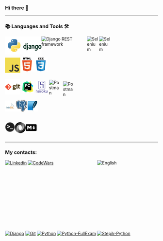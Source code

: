 ### Hi there 👋

---

### 📚 Languages and Tools 🛠️

<img align="left" alt="Python" title="Python" width="60px" src="https://raw.githubusercontent.com/github/explore/80688e429a7d4ef2fca1e82350fe8e3517d3494d/topics/python/python.png" />
<img align="left" alt="Django" title="Django" height="70px" width="60px" src="https://raw.githubusercontent.com/github/explore/7456fdff59816d37ef383a6c8f32a26ff7332db2/topics/django/django.png" />
<img align="left" alt="Django REST framework" title="Django REST framework" width="150px" src="https://www.django-rest-framework.org/img/logo.png" /> 
<img align="left" alt="Selenium WebDriver"  title="Selenium WebDriver" height="50px" width="40px" src="https://upload.wikimedia.org/wikipedia/uk/5/5c/Seleniumlogo.png" />
<img align="left" alt="Selenium WebDriver" title="Selenium WebDriver" height="50px" width="40px" src="https://encrypted-tbn0.gstatic.com/images?q=tbn:ANd9GcToSiG49Pghca2JMuahcaQ_wzDD8fDZNWew4g&usqp=CAU" />


<br/>
<br/>
<br/>

#### 

<img align="left" alt="JS" title="JS" width="50px" src="https://raw.githubusercontent.com/github/explore/80688e429a7d4ef2fca1e82350fe8e3517d3494d/topics/javascript/javascript.png" />
<img align="left" alt="HTML5" title="HTML5" width="45px" src="https://raw.githubusercontent.com/github/explore/80688e429a7d4ef2fca1e82350fe8e3517d3494d/topics/html/html.png" />
<img align="left" alt="CSS3" title="CSS3" width="45px" src="https://raw.githubusercontent.com/github/explore/80688e429a7d4ef2fca1e82350fe8e3517d3494d/topics/css/css.png" />


<br/>
<br/>
<br/>

####  

<img align="left" alt="Git" title="Git"  width="50px" src="https://raw.githubusercontent.com/github/explore/80688e429a7d4ef2fca1e82350fe8e3517d3494d/topics/git/git.png" />
<img align="left" alt="PyCharm" title="PyCharm" style="padding: 5px 0; margin: 0 5px" width="40px" src="https://github.com/devicons/devicon/raw/master/icons/pycharm/pycharm-original.svg" />
<img align="left" alt="Heroku" title="Heroku" width="40px" style="padding: 5px 0; margin: 0 1px" src="https://github.com/devicons/devicon/raw/master/icons/heroku/heroku-original-wordmark.svg" />
<img align="left" alt="Postman" title="Postman"  width="40px" style="padding: 2px 0; margin: 0 3px" src="https://cdn.worldvectorlogo.com/logos/postman.svg" />
<img align="left" alt="Postman" title="Postman"  width="40px" style="padding: 7px 0; margin: 0 3px" src="https://cdn.worldvectorlogo.com/logos/docker.svg" />

<br/>
<br/>
<br/>

####  
<img align="left" alt="MySQL" title="MySQL" width="36px" src="https://raw.githubusercontent.com/github/explore/80688e429a7d4ef2fca1e82350fe8e3517d3494d/topics/mysql/mysql.png"/>
<img align="left" alt="PostgreSQL" title="PostgreSQL" width="36px" src="https://raw.githubusercontent.com/github/explore/80688e429a7d4ef2fca1e82350fe8e3517d3494d/topics/postgresql/postgresql.png"/>
<img align="left" alt="SQLite" title="SQLite" width="36px" src="https://raw.githubusercontent.com/github/explore/2d218e3aa252dc90eef269b34eeec1fbd15dc07e/topics/sqlite/sqlite.png"/>

<br/>
<br/>
<br/>

####  

<!-- <img align="left" alt="Ubuntu" title="Ubuntu" width="32px" src="https://github.com/devicons/devicon/raw/master/icons/ubuntu/ubuntu-plain-wordmark.svg"/> -->
<!-- <img align="left" alt="Linux" title="Linux" width="32px" src="https://github.com/devicons/devicon/raw/master/icons/linux/linux-original.svg"/> -->
<!-- <img align="left" alt="MacOs" title="MacOs" width="32px" src="https://raw.githubusercontent.com/github/explore/868696fc547869eb5de5add3b3695abdd43bb9dc/topics/macos/macos.png"/> -->
<img align="left" alt="Terminal" title="Terminal" width="32px" src="https://raw.githubusercontent.com/github/explore/d92924b1d925bb134e308bd29c9de6c302ed3beb/topics/terminal/terminal.png"/>
<img align="left" alt="JSON" title="JSON" width="36px" src="https://raw.githubusercontent.com/github/explore/80688e429a7d4ef2fca1e82350fe8e3517d3494d/topics/json/json.png"/>
<img align="left" alt="markdown" title="markdown" width="36px" src="https://raw.githubusercontent.com/github/explore/80688e429a7d4ef2fca1e82350fe8e3517d3494d/topics/markdown/markdown.png"/>

<br/>
<br/>
<br/>
<hr>

###  My contacts:

[<img alt="Linkedin" height="20" title="Linkedin Miller" src="https://encrypted-tbn0.gstatic.com/images?q=tbn:ANd9GcQHssSOlUCkXSV15lL6zxXgOu5idG9dzDnySQ&usqp=CAU" />][Linkedin]
[<img alt="CodeWars" title="Miller" src="https://www.codewars.com/users/Nikita%20Shkurat/badges/micro" />][CodeWars]
[<img align="right" alt="English" title="C1 Advance" width="200px" src="https://cdn.efset.org/efset-widget/img/certificate_63.png"/>][English]

[Linkedin]: https://www.linkedin.com/in/nikita-shkurat-90aaa7197
[CodeWars]: https://www.codewars.com/users/Nikita%20Shkurat
[English]: https://www.efset.org/cert/mi5CJE

<br />
<br />
<br />
<br />
<br />
<br />
<br />
<br />
<br />
<br />
<br />



<a href='https://testprovider.com/ru/search-certificate/tp25120564'><img alt="Django" title="Django" width="150px" src="https://testprovider.com/ru/certificate/TP25120564"/></a>
<a href='https://testprovider.com/ru/search-certificate/TP04066863'><img alt="Git" title="Git" width="150px" src="https://testprovider.com/ru/certificate/TP04066863"/></a>
<a href='https://testprovider.com/ru/search-certificate/TP16208331'><img alt="Python" title="Python" width="150px" src="https://testprovider.com/ru/certificate/TP16208331"/></a>
<a href='https://testprovider.com/ru/search-certificate/TP49026638D'><img alt="Python-FullExam" title="Python-FullExam" width="150px" src="https://testprovider.com/ru/certificate/TP49026638D"/></a>
<a href='https://stepik.org/cert/1778478'><img alt="Stepik-Python" title="Stepik-Python" width="150px" src="https://stepik.org/certificate/13d1a562a3a21e9f29a17806bf9dfaeb6f78755f.png?resolution=low"/></a>
